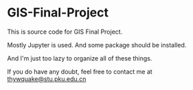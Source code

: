 # GIS-Final-Project
This is source code for GIS Final Project.

Mostly Jupyter is used. And some package should be installed.

And I'm just too lazy to organize all of these things.

If you do have any doubt, feel free to contact me at thywquake@stu.pku.edu.cn
